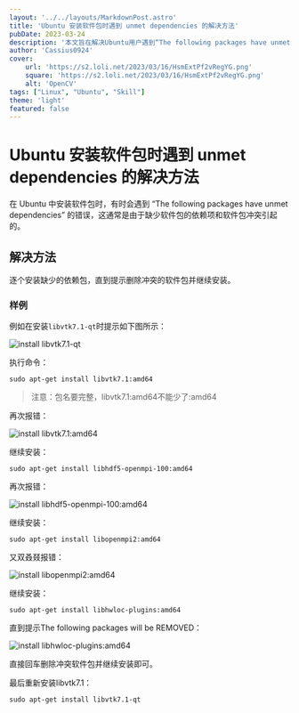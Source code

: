 ```yaml
---
layout: '../../layouts/MarkdownPost.astro'
title: 'Ubuntu 安装软件包时遇到 unmet dependencies 的解决方法'
pubDate: 2023-03-24
description: '本文旨在解决Ubuntu用户遇到“The following packages have unmet dependencies”错误的问题'
author: 'Cassius0924'
cover:
    url: 'https://s2.loli.net/2023/03/16/HsmExtPf2vRegYG.png'
    square: 'https://s2.loli.net/2023/03/16/HsmExtPf2vRegYG.png'
    alt: 'OpenCV'
tags: ["Linux", "Ubuntu", "Skill"]
theme: 'light'
featured: false
---
```


# Ubuntu 安装软件包时遇到 unmet dependencies 的解决方法

在 Ubuntu 中安装软件包时，有时会遇到 “The following packages have unmet dependencies” 的错误，这通常是由于缺少软件包的依赖项和软件包冲突引起的。

## 解决方法

逐个安装缺少的依赖包，直到提示删除冲突的软件包并继续安装。

### 样例

例如在安装`libvtk7.1-qt`时提示如下图所示：

![install libvtk7.1-qt](https://s2.loli.net/2023/03/18/EyZJSiPqD1G39tb.png)

执行命令：
```shell
sudo apt-get install libvtk7.1:amd64
```

> 注意：包名要完整，libvtk7.1:amd64不能少了:amd64

再次报错：

![install libvtk7.1:amd64](https://s2.loli.net/2023/03/18/YxH2EDdRI9vSM61.png)

继续安装：

```shell
sudo apt-get install libhdf5-openmpi-100:amd64
```

再次报错：

![install libhdf5-openmpi-100:amd64](https://s2.loli.net/2023/03/18/eFDxj1bpiwK4JTG.png)

继续安装：

```shell
sudo apt-get install libopenmpi2:amd64
```

又双叒叕报错：

![install libopenmpi2:amd64](https://s2.loli.net/2023/03/18/95FMZPXOfKVmS3N.png)

继续安装：

```shell
sudo apt-get install libhwloc-plugins:amd64
```

直到提示The following packages will be REMOVED：

![install libhwloc-plugins:amd64](https://s2.loli.net/2023/03/18/ZPAuxI5JHWQyLq7.png)

直接回车删除冲突软件包并继续安装即可。

最后重新安装libvtk7.1：

```shell
sudo apt-get install libvtk7.1-qt
```

